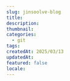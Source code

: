 ```yaml
---
slug: jinsoolve-blog
title: 
description: 
thumbnail: 
categories:
  - git
tags: 
createdAt: 2025/03/13
updatedAt: 
featured: false
locale:
---
```

